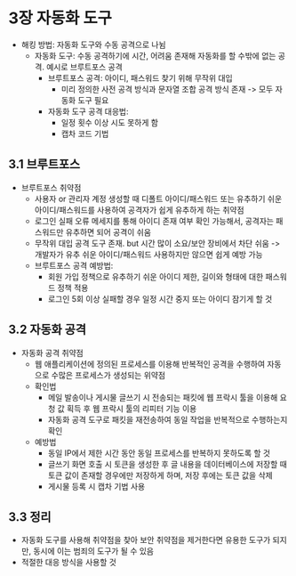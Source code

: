 # 3장 자동화 도구
- 해킹 방법: 자동화 도구와 수동 공격으로 나뉨
  - 자동화 도구: 수동 공격하기에 시간, 어려움 존재해 자동화를 할 수밖에 없는 공격. 예시로 브루트포스 공격
    - 브루트포스 공격: 아이디, 패스워드 찾기 위해 무작위 대입
      - 미리 정의한 사전 공격 방식과 문자열 조합 공격 방식 존재 -> 모두 자동화 도구 필요
    - 자동화 도구 공격 대응법:
      - 일정 횟수 이상 시도 못하게 함
      - 캡차 코드 기법

## 3.1 브루트포스
- 브루트포스 취약점
  - 사용자 or 관리자 계정 생성할 때 디폴트 아이디/패스워드 또는 유추하기 쉬운 아이디/패스워드를 사용하여 공격자가 쉽게 유추하게 하는 취약점
  - 로그인 실패 오류 메세지를 통해 아이디 존재 여부 확인 가능해서, 공격자는 패스워드만 유추하면 되어 공격이 쉬움
  - 무작위 대입 공격 도구 존재. but 시간 많이 소요/보안 장비에서 차단 쉬움 -> 개발자가 유추 쉬운 아이디/패스워드 사용하지만 않으면 쉽게 예방 가능
  - 브루트포스 공격 예방법:
    - 회원 가입 정책으로 유추하기 쉬운 아이디 제한, 길이와 형태에 대한 패스워드 정책 적용
    - 로그인 5회 이상 실패할 경우 일정 시간 중지 또는 아이디 잠기게 할 것

## 3.2 자동화 공격
- 자동화 공격 취약점
  - 웹 애플리케이션에 정의된 프로세스를 이용해 반복적인 공격을 수행하여 자동으로 수많은 프로세스가 생성되는 위약점
  - 확인법
    - 메일 발송이나 게시물 글쓰기 시 전송되는 패킷에 웹 프락시 툴을 이용해 요청 값 획득 후 웹 프락시 툴의 리피터 기능 이용
    - 자동화 공격 도구로 패킷을 재전송하여 동일 작업을 반복적으로 수행하는지 확인
  - 예방법
    - 동일 IP에서 제한 시간 동안 동일 프로세스를 반복하지 못하도록 할 것
    - 글쓰기 화면 호출 시 토큰을 생성한 후 글 내용을 데이터베이스에 저장할 때 토큰 값이 존재할 경우에만 저장하게 하며, 저장 후에는 토큰 값을 삭제
    - 게시물 등록 시 캡차 기법 사용

## 3.3 정리
- 자동화 도구를 사용해 취약점을 찾아 보안 취약점을 제거한다면 유용한 도구가 되지만, 동시에 이는 범죄의 도구가 될 수 있음
- 적절한 대응 방식을 사용할 것
